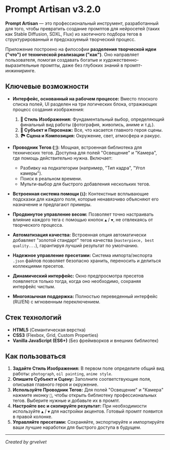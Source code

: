 # Prompt Artisan v3.2.0

**Prompt Artisan** — это профессиональный инструмент, разработанный для того, чтобы превратить создание промптов для нейросетей (таких как Stable Diffusion, SDXL, Flux) из хаотичного подбора тегов в структурированный и предсказуемый творческий процесс.

Приложение построено на философии **разделения творческой идеи ("что") от технической реализации ("как")**. Оно направляет пользователя, помогая создавать богатые и художественно-выразительные промпты, даже без глубоких знаний в промпт-инжиниринге.

## Ключевые возможности

*   **Интерфейс, основанный на рабочем процессе:** Вместо плоского списка полей, UI разделен на три логических блока, отражающих процесс создания изображения:
    1.  **🎨 Стиль Изображения:** Фундаментальный выбор, определяющий финальный вид работы (фотография, живопись, аниме и т.д.).
    2.  **👤 Субъект и Персонаж:** Все, что касается главного героя сцены.
    3.  **🏞️ Сцена и Композиция:** Окружение, свет, атмосфера и ракурс.

*   **Проводник Тегов (`📖`):** Мощная, встроенная библиотека для технических тегов. Доступна для полей "Освещение" и "Камера", где помощь действительно нужна. Включает:
    *   Разбивку на подкатегории (например, "Тип кадра", "Угол камеры").
    *   Поиск в реальном времени.
    *   Мульти-выбор для быстрого добавления нескольких тегов.

*   **Встроенная система помощи (`i`):** Контекстные всплывающие подсказки для каждого поля, которые ненавязчиво объясняют его назначение и предлагают примеры.

*   **Продвинутое управление весом:** Позволяет точно настраивать влияние каждого тега с помощью кнопок `▲` / `▼`, не отвлекаясь от творческого процесса.

*   **Автоматизация качества:** Встроенная опция автоматически добавляет "золотой стандарт" тегов качества (`masterpiece, best quality...`), гарантируя лучший результат по умолчанию.

*   **Надежное управление пресетами:** Система импорта/экспорта `.json` файлов позволяет безопасно хранить, переносить и делиться коллекциями пресетов.

*   **Динамический интерфейс:** Окно предпросмотра пресетов появляется только тогда, когда оно необходимо, сохраняя интерфейс чистым.

*   **Многоязычная поддержка:** Полностью переведенный интерфейс (RU/EN) с мгновенным переключением.

## Стек технологий

*   **HTML5** (Семантическая верстка)
*   **CSS3** (Flexbox, Grid, Custom Properties)
*   **Vanilla JavaScript (ES6+)** (Без фреймворков и внешних библиотек)

## Как пользоваться

1.  **Задайте Стиль Изображения:** В первом поле определите общий вид работы: `photograph`, `oil painting`, `anime style`.
2.  **Опишите Субъект и Сцену:** Заполните соответствующие поля, описывая главного героя и окружение.
3.  **Используйте Проводник Тегов:** Для полей "Освещение" и "Камера" нажмите иконку `📖`, чтобы открыть библиотеку профессиональных тегов. Выберите нужные и добавьте их в промпт.
4.  **Настройте вес и скопируйте результат:** При необходимости используйте `▲` / `▼` для настройки акцентов. Готовый промпт появится в правой колонке.
5.  **Управляйте пресетами:** Сохраняйте, экспортируйте и импортируйте ваши лучшие наработки для быстрого доступа в будущем.

---
*Created by grvelvet*